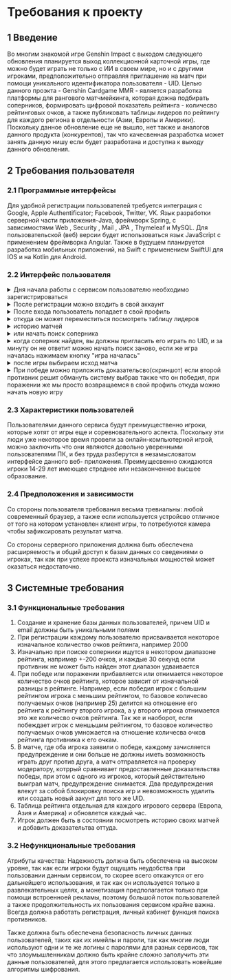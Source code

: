 # Требования к проекту
## 1 Введение
Во многим знакомой игре Genshin Impact с выходом следующего обновления планируется выход коллекционной карточной игры, где можно будет играть не только с ИИ в своем мире, но и с другими игроками, предположительно отправляя приглашение на матч при помощи уникального идентификатора пользователя - UID. Целью данного проэкта - Genshin Cardgame MMR - является разработка платформы для рангового матчмейкинга, которая дожна подбирать соперников, формировать цифровой показатель рейтинга - количесво рейтинговых очков, а также публиковать таблицы лидеров по рейтингу для каждого региона в отдельности (Азии, Европы и Америки). Поскольку данное обновление еще не вышло, нет также и аналогов данного продукта (конкурентов), так что качесвенная разработка может занять данную нишу если будет разработана и доступна к выходу данного обновления.
## 2 Требования пользователя
### 2.1 Программные интерфейсы
Для удобной регистрации пользователей требуется интеграция с Google, Apple Authentificator; Facebook, Twitter, VK. Язык разработки серверной части приложения-Java, фреймворк Spring, с зависимостями Web , Security , Mail , JPA , Thymeleaf и MySQL. Для пользовательской (веб) версии будет использоваться язык JavaScript с применением фреймворка Angular. Также в будущем планируется разработка мобильных приложений, на Swift с применением SwiftUI для IOS и на Kotlin для Android.
### 2.2 Интерфейс пользователя
<details>
<summary>Дня начала работы с сервисом пользователю необходимо зарегистрироваться</summary>
  
- ![регистрация][1]

[1]:  /Software_requirements/Mockups/sign_up.png
</details>

<details>
<summary>После регистрации можно входить в свой аккаунт</summary>
  
- ![вход][2]

[2]:  /Software_requirements/Mockups/log_in.png
</details>

<details>
<summary>После входа пользователь попадает в свой профиль</summary>
  
- ![профиль][3]

[3]:  /Software_requirements/Mockups/profile.png
</details>

<details>
<summary>откуда он может переместиться посмотреть таблицу лидеров</summary>
  
- ![лидерборд][4]

[4]:  /Software_requirements/Mockups/leaderbord.png
</details>

<details>
<summary>историю матчей</summary>
  
- ![история][9]

[9]:  /Software_requirements/Mockups/history.png
</details>

<details>
<summary>или начать поиск соперника</summary>
  
- ![поиск][5]

[5]:  /Software_requirements/Mockups/search.png
</details>


<details>
<summary>когда соперник найден, вы должны пригласить его играть по UID, и за минуту он не ответит можно начать поиск заново, если же игра началась нажимаем кнопку "игра началась" </summary>
  
- ![найден][6]

[6]:  /Software_requirements/Mockups/found.png
</details>

<details>
<summary>после игры выбираем исход матча </summary>
  
- ![игра][7]

[7]:  /Software_requirements/Mockups/game.png
</details>


<details>
<summary>При победе можно приложить доказательсво(скриншот) если второй противник решит обмануть систему выбрав также что он победил, при поражении же мы просто возвращаемся в свой профиль откуда можно начать новую игру</summary>
  
- ![доказательсво][8]

[8]:  /Software_requirements/Mockups/proof.png
</details>

### 2.3 Характеристики пользователей
Пользователями данного сервиса будут преимущественно игроки, которые хотят от игры еще и соревновательного аспекта. Поскольку эти люди уже некоторое время провели за онлайн-компьютерной игрой, можно заключить что они являются довольно уверенными пользователями ПК, и без труда разберутся в незамысловатом интерфейсе данного веб- приложения. Преимущесвенно ожидаются игроки 14-29 лет имеющее стреднее или незаконченное высшее образование.

### 2.4 Предположения и зависимости
Со стороны пользователя требования весьма тревиальны: любой современный браузер, а также если используется устройсво отличное от того на котором установлен клиент игры, то потребуются камера чтобы зафиксировать результат матча.

Со стороны серверного приложения должна быть обеспечена расширяемость и общий доступ к базам данных со сведениями о игроках, так как при успехе проекста изначальных мощностей может оказаться недостаточно.

## 3 Системные требования

### 3.1 Функциональные требования
1. Создание и хранение базы данных пользователей, причем UID и email должны быть уникальными полями
2. При регистрации каждому пользователю присваивается некоторое изначальное количество очков рейтинга, например 2000
3. Изначально при поиске соперники ищутся в некотором диапазоне рейтинга, например +-200 очков, и каждые 30 секунд если противник не может быть найден этот диапазон удваивается
4. При победе или поражении прибавляется или отнимается некоторое количество очков рейтинга, которое зависит от изначальной разницы в рейтинге. Например, если победил игрок с большим рейтингом игрока с меньшим рейтингом, то базовое количесво получаемых очков (например 25) делится на отношение его рейтинга к рейтингу второго игрока, а у второго игрока отнимается это же количесво очков рейтинга. Так же и наоборот, если побеждает игрок с меншьшим рейтингом, то базовое количество получаемых очков умножается на отношение количесва очков рейтинга противника к его очкам.
5. В матче, где оба игрока заявили о победе, каждому зачисляется предупреждение и они больше не должны иметь возможность играть друг против друга, а матч отправляется на проверку модератору, котррый сравнивает предоставленные доказательства победы, при этом с одного из игроков, который действительно выиграл матч, предупреждение снимается. Два предупреждения влекут за собой блокировку поиска игр и невозможность удалить или создать новый аакунт для того же UID.
6. Таблица рейтинга отдельная для каждого игрового сервера (Европа, Азия и Америка) и обновлется каждый час.
7. Игрок должен быть в состоянии посмотреть историю своих матчей и добавить доказательтва оттуда.

### 3.2 Нефункциональные требования
Атрибуты качества:
Надежность должна быть обеспечена на высоком уровне, так как если игроки будут ощущать неудобства при пользовании данным сервисом, то скорее всего откажутся от его дальнейшего использования, и так как он используется только в развлекательных целях, а монетизация предполагается только при помощи встроенноей рекламы, поэтому большой поток пользователей а также продолжительность их пользования сервисом крайне важна. Всегда должна работать регистрация, личный кабинет функция поиска противников.

Также должна быть обеспечена безопасность личных данных пользователей, таких как их имейлы и пароли, так как многие люди используют одни и те же логины с паролями для разных сервисов, так что злоумышленникам должно быть крайне сложно заполучить эти данные пользователей, для этого предлагается использовать новейшие алгоритмы шифрования.
